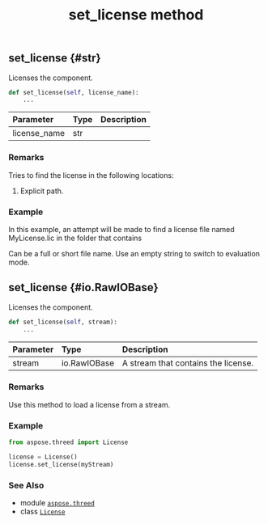 ﻿---
title: set_license method
second_title: Aspose.3D for Python via .NET API References
description: 
type: docs
weight: 20
url: /python-net/aspose.threed/license/set_license/
is_root: false
---

## set_license {#str}

Licenses the component.



```python
def set_license(self, license_name):
    ...
```


| Parameter | Type | Description |
| :- | :- | :- |
| license_name | str |  |
### Remarks

Tries to find the license in the following locations:


1. Explicit path.
### Example 


In this example, an attempt will be made to find a license file named MyLicense.lic
in the folder that contains 

Can be a full or short file name.
Use an empty string to switch to evaluation mode.


## set_license {#io.RawIOBase}

Licenses the component.



```python
def set_license(self, stream):
    ...
```


| Parameter | Type | Description |
| :- | :- | :- |
| stream | io.RawIOBase | A stream that contains the license. |
### Remarks

Use this method to load a license from a stream.
### Example 


```python
from aspose.threed import License

license = License()
license.set_license(myStream)

```



### See Also
* module [`aspose.threed`](../../)
* class [`License`](/3d/python-net/aspose.threed/license)
